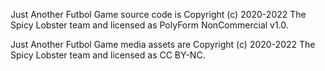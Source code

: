 Just Another Futbol Game source code is Copyright (c) 2020-2022 The Spicy Lobster team
and licensed as PolyForm NonCommercial v1.0.

Just Another Futbol Game media assets are Copyright (c) 2020-2022 The Spicy Lobster team
and licensed as CC BY-NC.